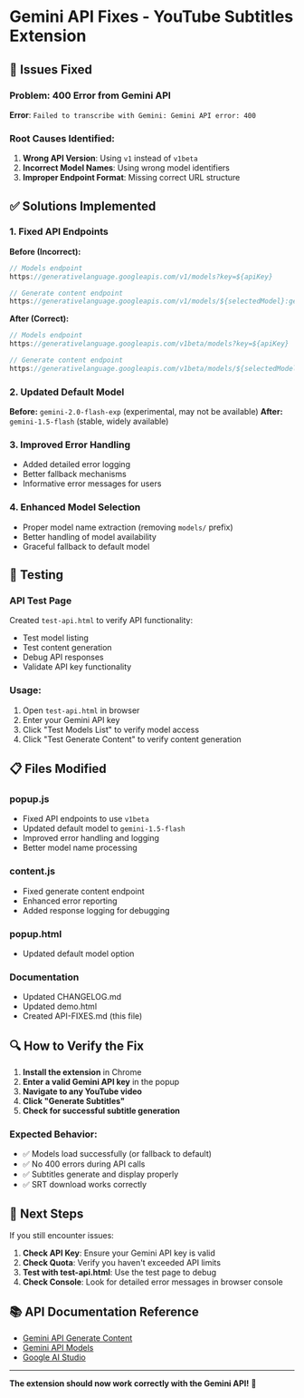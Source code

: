 # Gemini API Fixes - YouTube Subtitles Extension

## 🚨 Issues Fixed

### Problem: 400 Error from Gemini API
**Error**: `Failed to transcribe with Gemini: Gemini API error: 400`

### Root Causes Identified:
1. **Wrong API Version**: Using `v1` instead of `v1beta`
2. **Incorrect Model Names**: Using wrong model identifiers
3. **Improper Endpoint Format**: Missing correct URL structure

## ✅ Solutions Implemented

### 1. Fixed API Endpoints
**Before (Incorrect):**
```javascript
// Models endpoint
https://generativelanguage.googleapis.com/v1/models?key=${apiKey}

// Generate content endpoint  
https://generativelanguage.googleapis.com/v1/models/${selectedModel}:generateContent?key=${apiKey}
```

**After (Correct):**
```javascript
// Models endpoint
https://generativelanguage.googleapis.com/v1beta/models?key=${apiKey}

// Generate content endpoint
https://generativelanguage.googleapis.com/v1beta/models/${selectedModel}:generateContent?key=${apiKey}
```

### 2. Updated Default Model
**Before:** `gemini-2.0-flash-exp` (experimental, may not be available)
**After:** `gemini-1.5-flash` (stable, widely available)

### 3. Improved Error Handling
- Added detailed error logging
- Better fallback mechanisms
- Informative error messages for users

### 4. Enhanced Model Selection
- Proper model name extraction (removing `models/` prefix)
- Better handling of model availability
- Graceful fallback to default model

## 🧪 Testing

### API Test Page
Created `test-api.html` to verify API functionality:
- Test model listing
- Test content generation
- Debug API responses
- Validate API key functionality

### Usage:
1. Open `test-api.html` in browser
2. Enter your Gemini API key
3. Click "Test Models List" to verify model access
4. Click "Test Generate Content" to verify content generation

## 📋 Files Modified

### popup.js
- Fixed API endpoints to use `v1beta`
- Updated default model to `gemini-1.5-flash`
- Improved error handling and logging
- Better model name processing

### content.js
- Fixed generate content endpoint
- Enhanced error reporting
- Added response logging for debugging

### popup.html
- Updated default model option

### Documentation
- Updated CHANGELOG.md
- Updated demo.html
- Created API-FIXES.md (this file)

## 🔍 How to Verify the Fix

1. **Install the extension** in Chrome
2. **Enter a valid Gemini API key** in the popup
3. **Navigate to any YouTube video**
4. **Click "Generate Subtitles"**
5. **Check for successful subtitle generation**

### Expected Behavior:
- ✅ Models load successfully (or fallback to default)
- ✅ No 400 errors during API calls
- ✅ Subtitles generate and display properly
- ✅ SRT download works correctly

## 🚀 Next Steps

If you still encounter issues:

1. **Check API Key**: Ensure your Gemini API key is valid
2. **Check Quota**: Verify you haven't exceeded API limits
3. **Test with test-api.html**: Use the test page to debug
4. **Check Console**: Look for detailed error messages in browser console

## 📚 API Documentation Reference

- [Gemini API Generate Content](https://ai.google.dev/api/generate-content)
- [Gemini API Models](https://ai.google.dev/api/models)
- [Google AI Studio](https://aistudio.google.com/)

---

**The extension should now work correctly with the Gemini API!** 🎉